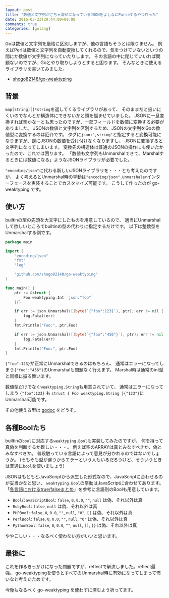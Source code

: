 ```yaml
---
layout: post
title: "数値と文字列がごちゃ混ぜになっているJSONをよしなにParseするやつ作った"
date: 2016-03-23T20:44:00+09:00
comments: true
categories: [golang]
---
```


Goは数値と文字列を厳格に区別しますが、他の言語もそうとは限りません。
例えばPerlは数値と文字列を自動変換してくれるので、気をつけていないといつの間にか数値が文字列になっていたりします。
その言語の中に閉じていいれば問題ないのですが、Goとやり取りしようとすると困ります。
そんなときに使えるライブラリを書いてみました。

- [shogo82148/go-weaktyping](https://github.com/shogo82148/go-weaktyping)

<!-- More -->

## 背景

`map[string][]*string`を返してくるライブラリがあって、
そのままだと扱いにくいのでなんとか構造体にできないかと頭を悩ませていました。
JSONに一旦変換すれば楽かなーとも思ったのですが、一部フィールドを数値に変換する必要がありました。
JSONの数値と文字列を区別するため、JSONの文字列をGoの数値型に変換するのは厄介です。
タグに`json:",string"`と指定すると変換可能になりますが、逆にJSONの数値を受け付けなくなりますし、
JSONに変換すると文字列になってしまいます。
変換先の構造体は普通のJSONの操作にも使いたかったので、これでは困ります。
「数値も文字列もUnmarshalできて、Marshalするときには数値になる」ようなJSONライブラリが必要でした。

`"encoding/json"`に代わる新しいJSONライブラリを・・・とも考えたのですが、
よく考えるとUnmarshal時の挙動は`"encoding/json".Unmarshaler`インターフェースを実装することでカスタマイズ可能です。
こうして作ったのが go-weaktyping です。

## 使い方

builtinの型の先頭を大文字にしたものを用意しているので、
適当にUnmarshalして欲しいところでbuiltinの型の代わりに指定するだけです。
以下は整数型をUnmarshalする例です。

``` go
package main

import (
	"encoding/json"
	"fmt"
	"log"

	"github.com/shogo82148/go-weaktyping"
)

func main() {
	ptr := &struct {
		Foo weaktyping.Int `json:"foo"`
	}{}

	if err := json.Unmarshal([]byte(`{"foo":123}`), ptr); err != nil {
		log.Fatal(err)
	}
	fmt.Println("Foo:", ptr.Foo)

	if err := json.Unmarshal([]byte(`{"foo":"456"}`), ptr); err != nil {
		log.Fatal(err)
	}
	fmt.Println("Foo:", ptr.Foo)
}
```

`{"foo":123}`が正常にUnmarshalできるのはもちろん、
通常はエラーになってしまう`{"foo":"456"}`のUnmarshalも問題なく行えます。
Marshal時は通常のint型と同様に振る舞います。

数値型だけでなく`weaktyping.String`も用意されていて、
通常はエラーになってしまう `{"foo":123}` も `struct { Foo weaktyping.String }{"123"}`にUnmarshal可能です。

その他使える型は [godoc](https://godoc.org/github.com/shogo82148/go-weaktyping) をどうぞ。


## 各種Boolたち

builtinの`bool`に対応する`weaktyping.Bool`も実装してみたのですが、
何を持って真偽を判断するか難しい・・・。
例えば空のARRAYは真とみなすべきか、偽とみなすべきか。
普段触っている言語によって意見が分かれるのではないでしょうか。
(そもそも型が違うからエラーという人もいるだろうけど、そういうときは普通に`bool`を使いましょう)

JSONはもともとJavaScriptから派生した形式なので、JavaScriptに合わせるのが妥当かなと思い、
`weaktyping.Bool`の挙動はJavaScriptに合わせてあります。
「[各言語におけるtrue/falseまとめ](http://blog.mirakui.com/entry/20090604/truefalse)」を参考に言語別のBoolも用意しています。

- `Bool`/`JavaScriptBool`: `false`, `0`, `0.0`, `""`, `null` は偽、それ以外は真
- `RubyBool`: `false`, `null` は偽、それ以外は真
- `PHPBool`: `false`, `0`, `0.0`, `""`, `null`, `"0"`, `[]` は偽、それ以外は真
- `PerlBool`: `false`, `0`, `0.0`, `""`, `null`, `"0"` は偽、それ以外は真
- `PythonBool`: `false`, `0`, `0.0`, `""`, `null`, `[]`, `{}` は偽、それ以外は真

ややこしい・・・なるべく使わない方がいいと思います。


## 最後に

これを作るきっかけになった問題ですが、reflectで解決しました。reflect最強。
go-weaktypingを使うとすべてのUnmarshal時に有効になってしまって怖いなと考えたためです。

今後もなるべく go-weaktyping を使わずに済むよう祈ってます。
